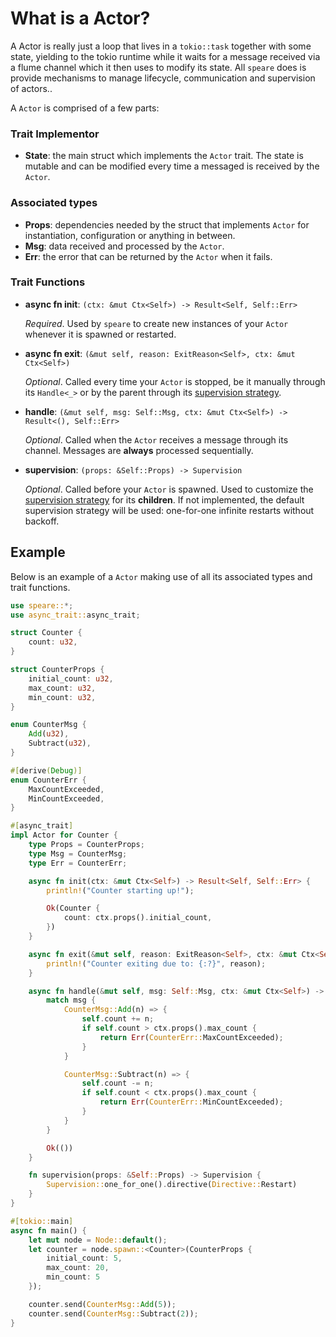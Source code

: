 # What is a Actor?
A Actor is really just a loop that lives in a `tokio::task` together with some state, yielding to the tokio runtime while it waits for a message received via a flume channel which it then uses to modify its state. All `speare` does is provide mechanisms to manage lifecycle, communication and supervision of actors..

A `Actor` is comprised of a few parts:
### Trait Implementor
- **State**: the main struct which implements the `Actor` trait. The state is mutable and can be modified every time a messaged is received by the `Actor`.

### Associated types
- **Props**: dependencies needed by the struct that implements `Actor` for instantiation, configuration or anything in between.
- **Msg**: data received and processed by the `Actor`.
- **Err**: the error that can be returned by the `Actor` when it fails.

### Trait Functions
- **async fn init**: `(ctx: &mut Ctx<Self>) -> Result<Self, Self::Err>`

    *Required*. Used by `speare` to create new instances of your `Actor` whenever it is spawned or restarted.

- **async fn exit**: `(&mut self, reason: ExitReason<Self>, ctx: &mut Ctx<Self>)`

    *Optional*. Called every time your `Actor` is stopped, be it manually through its `Handle<_>` or
    by the parent through its [supervision strategy](./supervision.md).

- **handle**: `(&mut self, msg: Self::Msg, ctx: &mut Ctx<Self>) -> Result<(), Self::Err>`

    *Optional*. Called when the `Actor` receives a message through its channel. 
    Messages are **always** processed sequentially.

- **supervision**: `(props: &Self::Props) -> Supervision`

    *Optional*. Called before your `Actor` is spawned. Used to customize the [supervision strategy](./supervision.md)
    for its **children**. If not implemented, the default supervision strategy will
    be used: one-for-one infinite restarts without backoff.


## Example
Below is an example of a `Actor` making use of all its associated types and trait functions.

```rs
use speare::*;
use async_trait::async_trait;

struct Counter {
    count: u32,
}

struct CounterProps {
    initial_count: u32,
    max_count: u32,
    min_count: u32,
}

enum CounterMsg {
    Add(u32),
    Subtract(u32),
}

#[derive(Debug)]
enum CounterErr {
    MaxCountExceeded,
    MinCountExceeded,
}

#[async_trait]
impl Actor for Counter {
    type Props = CounterProps;
    type Msg = CounterMsg;
    type Err = CounterErr;

    async fn init(ctx: &mut Ctx<Self>) -> Result<Self, Self::Err> {
        println!("Counter starting up!");

        Ok(Counter {
            count: ctx.props().initial_count,
        })
    }

    async fn exit(&mut self, reason: ExitReason<Self>, ctx: &mut Ctx<Self>) {
        println!("Counter exiting due to: {:?}", reason);
    }

    async fn handle(&mut self, msg: Self::Msg, ctx: &mut Ctx<Self>) -> Result<(), Self::Err> {
        match msg {
            CounterMsg::Add(n) => {
                self.count += n;
                if self.count > ctx.props().max_count {
                    return Err(CounterErr::MaxCountExceeded);
                }
            }

            CounterMsg::Subtract(n) => {
                self.count -= n;
                if self.count < ctx.props().max_count {
                    return Err(CounterErr::MinCountExceeded);
                }
            }
        }

        Ok(())
    }

    fn supervision(props: &Self::Props) -> Supervision {
        Supervision::one_for_one().directive(Directive::Restart)
    }
}

#[tokio::main]
async fn main() {
    let mut node = Node::default();
    let counter = node.spawn::<Counter>(CounterProps {
        initial_count: 5,
        max_count: 20,
        min_count: 5
    });

    counter.send(CounterMsg::Add(5));
    counter.send(CounterMsg::Subtract(2));
}
```
